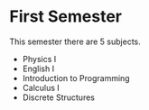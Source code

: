 # First Semester

This semester there are 5 subjects.

- Physics I
- English I
- Introduction to Programming
- Calculus I
- Discrete Structures
